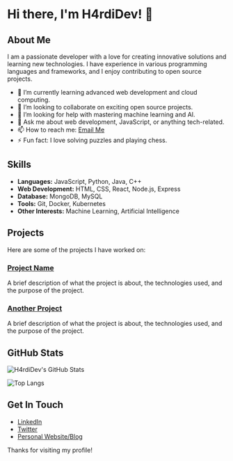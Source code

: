 # Hi there, I'm H4rdiDev! 👋

## About Me
I am a passionate developer with a love for creating innovative solutions and learning new technologies. I have experience in various programming languages and frameworks, and I enjoy contributing to open source projects.

- 🌱 I’m currently learning advanced web development and cloud computing.
- 👯 I’m looking to collaborate on exciting open source projects.
- 🤔 I’m looking for help with mastering machine learning and AI.
- 💬 Ask me about web development, JavaScript, or anything tech-related.
- 📫 How to reach me: [Email Me](mailto:your-email@example.com)
- ⚡ Fun fact: I love solving puzzles and playing chess.

## Skills
- **Languages:** JavaScript, Python, Java, C++
- **Web Development:** HTML, CSS, React, Node.js, Express
- **Database:** MongoDB, MySQL
- **Tools:** Git, Docker, Kubernetes
- **Other Interests:** Machine Learning, Artificial Intelligence

## Projects
Here are some of the projects I have worked on:

### [Project Name](https://github.com/H4rdiDev/project-name)
A brief description of what the project is about, the technologies used, and the purpose of the project.

### [Another Project](https://github.com/H4rdiDev/another-project)
A brief description of what the project is about, the technologies used, and the purpose of the project.

## GitHub Stats
![H4rdiDev's GitHub Stats](https://github-readme-stats.vercel.app/api?username=H4rdiDev&show_icons=true&theme=radical)

![Top Langs](https://github-readme-stats.vercel.app/api/top-langs/?username=H4rdiDev&layout=compact&theme=radical)

## Get In Touch
- [LinkedIn](https://www.linkedin.com/in/your-linkedin-profile)
- [Twitter](https://twitter.com/your-twitter-handle)
- [Personal Website/Blog](https://your-website.com)

Thanks for visiting my profile!
